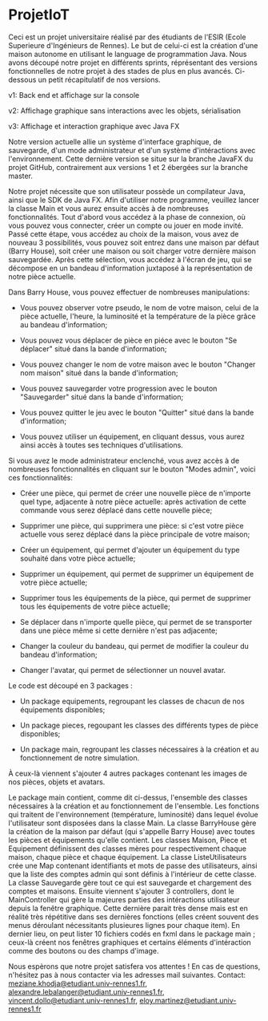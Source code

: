 # ProjetIoT

Ceci est un projet universitaire réalisé par des étudiants de l'ESIR (Ecole Superieure d'Ingénieurs de Rennes). 
Le but de celui-ci est la création d'une maison autonome en utilisant le language de programmation Java.
Nous avons découpé notre projet en différents sprints, réprésentant des versions fonctionnelles de notre projet à des stades de plus en plus avancés. Ci-dessous un petit récapitulatif de nos versions.

v1: Back end et affichage sur la console

v2: Affichage graphique sans interactions avec les objets, sérialisation

v3: Affichage et interaction graphique avec Java FX

Notre version actuelle allie un système d'interface graphique, de sauvegarde, d'un mode administrateur et d'un système d'intéractions avec l'environnement. Cette dernière version se situe sur la branche JavaFX du projet GitHub, contrairement aux versions 1 et 2 ébergées sur la branche master.


Notre projet nécessite que son utilisateur possède un compilateur Java, ainsi que le SDK de Java FX.
Afin d'utiliser notre programme, veuillez lancer la classe Main et vous aurez ensuite accès à de nombreuses fonctionnalités. 
Tout d'abord vous accédez à la phase de connexion, où vous pouvez vous connecter, créer un compte ou jouer en mode invité.
Passé cette étape, vous accédez au choix de la maison, vous avez de nouveau 3 possibilités, vous pouvez soit entrez dans une maison par défaut (Barry House), soit créer une maison ou soit charger votre dernière maison sauvegardée.
Après cette sélection, vous accédez à l'écran de jeu, qui se décompose en un bandeau d'information juxtaposé à la représentation de notre pièce actuelle.


Dans Barry House, vous pouvez effectuer de nombreuses manipulations:

- Vous pouvez observer votre pseudo, le nom de votre maison, celui de la pièce actuelle, l'heure, la luminosité et la température de la pièce grâce au bandeau d'information;

- Vous pouvez vous déplacer de pièce en piéce avec le bouton "Se déplacer" situé dans la bande d'information;

- Vous pouvez changer le nom de votre maison avec le bouton "Changer nom maison" situé dans la bande d'information;

- Vous pouvez sauvegarder votre progression avec le bouton "Sauvegarder" situé dans la bande d'information;

- Vous pouvez quitter le jeu avec le bouton "Quitter" situé dans la bande d'information;

- Vous pouvez utiliser un équipement, en cliquant dessus, vous aurez ainsi accès à toutes ses techniques d'utilisations.


Si vous avez le mode administrateur enclenché, vous avez accès à de nombreuses fonctionnalités en cliquant sur le bouton "Modes admin", voici ces fonctionnalités:

- Créer une pièce, qui permet de créer une nouvelle pièce de n'importe quel type, adjacente à notre pièce actuelle: après activation de cette commande vous serez déplacé dans cette nouvelle pièce;

- Supprimer une pièce, qui supprimera une pièce: si c'est votre pièce actuelle vous serez déplacé dans la pièce principale de votre maison;

- Créer un équipement, qui permet d'ajouter un équipement du type souhaité dans votre pièce actuelle;

- Supprimer un équipement, qui permet de supprimer un équipement de votre pièce actuelle;

- Supprimer tous les équipements de la pièce, qui permet de supprimer tous les équipements de votre pièce actuelle;

- Se déplacer dans n'importe quelle pièce, qui permet de se transporter dans une pièce même si cette dernière n'est pas adjacente;

- Changer la couleur du bandeau, qui permet de modifier la couleur du bandeau d'information;

- Changer l'avatar, qui permet de sélectionner un nouvel avatar.


Le code est découpé en 3 packages : 

- Un package equipements, regroupant les classes de chacun de nos équipements disponibles;

- Un package pieces, regoupant les classes des différents types de pièce disponibles;

- Un package main, regroupant les classes nécessaires à la création et au fonctionnement de notre simulation.

À ceux-là viennent s'ajouter 4 autres packages contenant les images de nos pièces, objets et avatars.


Le package main contient, comme dit ci-dessus, l'ensemble des classes nécessaires à la création et au fonctionnement de l'ensemble. Les fonctions qui traitent de l'environnement (température, luminosité) dans lequel évolue l'utilisateur sont disposées dans la classe Main. La classe BarryHouse gère la création de la maison par défaut (qui s'appelle Barry House) avec toutes les pièces et équipements qu'elle contient. Les classes Maison, Piece et Equipement définissent des classes mères pour respectivement chaque maison, chaque pièce et chaque équipement. La classe ListeUtilisateurs crée une Map contenant identifiants et mots de passe des utilisateurs, ainsi que la liste des comptes admin qui sont définis à l'intérieur de cette classe. La classe Sauvegarde gère tout ce qui est sauvegarde et chargement des comptes et maisons. Ensuite viennent s'ajouter 3 controllers, dont le MainController qui gère la majeures parties des intéractions utilisateur depuis la fenêtre graphique. Cette dernière parait très dense mais est en réalité très répétitive dans ses dernières fonctions (elles créent souvent des menus déroulant nécessitants plusieures lignes pour chaque item). En dernier lieu, on peut lister 10 fichiers codés en fxml dans le package main ; ceux-là créent nos fenêtres graphiques et certains éléments d'intéraction comme des boutons ou des champs d'image.

Nous espèrons que notre projet satisfera vos attentes !
En cas de questions, n'hésitez pas à nous contacter via les adresses mail suivantes.
Contact: meziane.khodja@etudiant.univ-rennes1.fr, alexandre.lebalanger@etudiant.univ-rennes1.fr, vincent.dollo@etudiant.univ-rennes1.fr, eloy.martinez@etudiant.univ-rennes1.fr
